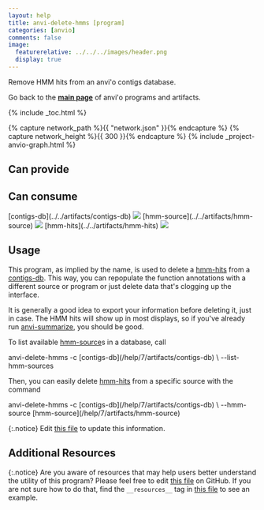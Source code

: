 ```yaml
---
layout: help
title: anvi-delete-hmms [program]
categories: [anvio]
comments: false
image:
  featurerelative: ../../../images/header.png
  display: true
---
```


Remove HMM hits from an anvi&#x27;o contigs database.

Go back to the **[main page](../../)** of anvi'o programs and artifacts.


{% include _toc.html %}
<div id="svg" class="subnetwork"></div>
{% capture network_path %}{{ "network.json" }}{% endcapture %}
{% capture network_height %}{{ 300 }}{% endcapture %}
{% include _project-anvio-graph.html %}


## Can provide

<p style="text-align: left" markdown="1"></p>

## Can consume

<p style="text-align: left" markdown="1"><span class="artifact-r">[contigs-db](../../artifacts/contigs-db) <img src="../../images/icons/DB.png" class="artifact-icon-mini" /></span> <span class="artifact-r">[hmm-source](../../artifacts/hmm-source) <img src="../../images/icons/HMM.png" class="artifact-icon-mini" /></span> <span class="artifact-r">[hmm-hits](../../artifacts/hmm-hits) <img src="../../images/icons/CONCEPT.png" class="artifact-icon-mini" /></span></p>

## Usage


This program, as implied by the name, is used to delete a <span class="artifact-n">[hmm-hits](/help/7/artifacts/hmm-hits)</span> from a <span class="artifact-n">[contigs-db](/help/7/artifacts/contigs-db)</span>. This way, you can repopulate the function annotations with a different source or program or just delete data that's clogging up the interface.

It is generally a good idea to export your information before deleting it, just in case. The HMM hits will show up in most displays, so if you've already run <span class="artifact-n">[anvi-summarize](/help/7/programs/anvi-summarize)</span>, you should be good. 

To list available <span class="artifact-n">[hmm-source](/help/7/artifacts/hmm-source)</span>s in a database, call 

<div class="codeblock" markdown="1">
anvi&#45;delete&#45;hmms &#45;c <span class="artifact&#45;n">[contigs&#45;db](/help/7/artifacts/contigs&#45;db)</span> \
                 &#45;&#45;list&#45;hmm&#45;sources
</div>

Then, you can easily delete <span class="artifact-n">[hmm-hits](/help/7/artifacts/hmm-hits)</span> from a specific source with the command

<div class="codeblock" markdown="1">
anvi&#45;delete&#45;hmms &#45;c <span class="artifact&#45;n">[contigs&#45;db](/help/7/artifacts/contigs&#45;db)</span> \
                 &#45;&#45;hmm&#45;source <span class="artifact&#45;n">[hmm&#45;source](/help/7/artifacts/hmm&#45;source)</span> 
</div>


{:.notice}
Edit [this file](https://github.com/merenlab/anvio/tree/master/anvio/docs/programs/anvi-delete-hmms.md) to update this information.


## Additional Resources



{:.notice}
Are you aware of resources that may help users better understand the utility of this program? Please feel free to edit [this file](https://github.com/merenlab/anvio/tree/master/bin/anvi-delete-hmms) on GitHub. If you are not sure how to do that, find the `__resources__` tag in [this file](https://github.com/merenlab/anvio/blob/master/bin/anvi-interactive) to see an example.
